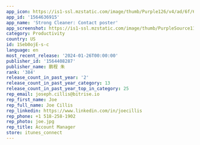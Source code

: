```yaml
---
app_icon: https://is1-ssl.mzstatic.com/image/thumb/Purple126/v4/ad/6f/61/ad6f6178-9866-ee2c-7cb2-367dbad87d07/AppIcon-0-1x_U007emarketing-0-7-0-0-85-220-0.png/1024x1024bb.png
app_id: '1564636915'
app_name: 'Strong Cleaner: Contact poster'
app_screenshot: https://is1-ssl.mzstatic.com/image/thumb/PurpleSource116/v4/5f/57/4f/5f574fc9-322f-f142-b822-7409b383b5e0/042f9669-bc50-41d2-8219-b58774165365__U82f1_U6587-x-011.jpg/1242x2688bb.png
category: Productivity
country: US
id: 1Seb0ojE-s-c
language: en
most_recent_release: '2024-01-26T00:00:00'
publisher_id: '1564408287'
publisher_name: 鹏程 朱
rank: '384'
release_count_in_past_year: '2'
release_count_in_past_year_category: 13
release_count_in_past_year_top_in_category: 25
rep_email: joseph.cillis@bitrise.io
rep_first_name: Joe
rep_full_name: Joe Cillis
rep_linkedin: https://www.linkedin.com/in/joecillis
rep_phone: +1 518-258-1902
rep_photo: joe.jpg
rep_title: Account Manager
store: itunes_connect
---
```

